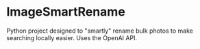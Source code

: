 # ImageSmartRename
Python project designed to "smartly" rename bulk photos to make searching locally easier. Uses the OpenAI API.
